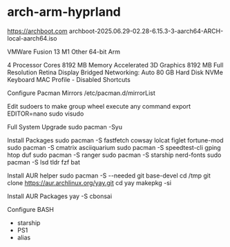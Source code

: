 # arch-arm-hyprland

https://archboot.com
archboot-2025.06.29-02.28-6.15.3-3-aarch64-ARCH-local-aarch64.iso

VMWare Fusion 13 M1
Other 64-bit Arm

4 Processor Cores
8192 MB Memory
Accelerated 3D Graphics 8192 MB
Full Resolution Retina Display
Bridged Networking: Auto
80 GB Hard Disk NVMe
Keyboard MAC Profile - Disabled Shortcuts

Configure Pacman Mirrors
/etc/pacman.d/mirrorList

Edit sudoers to make group wheel execute any command
export EDITOR=nano
sudo visudo

Full System Upgrade
sudo pacman -Syu 

Install Packages
sudo pacman -S fastfetch cowsay lolcat figlet fortune-mod
sudo pacman -S cmatrix asciiquarium
sudo pacman -S speedtest-cli gping htop duf
sudo pacman -S ranger
sudo pacman -S starship nerd-fonts
sudo pacman -S lsd tldr fzf bat


Install AUR helper
sudo pacman -S --needed git base-devel
cd /tmp
git clone https://aur.archlinux.org/yay.git
cd yay
makepkg -si

Install AUR Packages
yay -S cbonsai

Configure BASH
- starship 
- PS1
- alias

